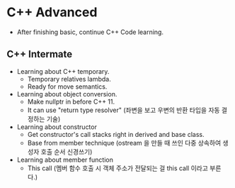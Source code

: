 # C++ Advanced
- After finishing basic, continue C++ Code learning. 

## C++ Intermate
- Learning about C++ temporary.
	- Temporary relatives lambda.
	- Ready for move semantics.
- Learning about object conversion.
	- Make nullptr in before C++ 11.
	- It can use "return type resolver" (좌변을 보고 우변의 반환 타입을 자동 결정하는 기술)
- Learning about constructor
 	- Get constructor's call stacks right in derived and base class.
	- Base from member technique (ostream 을 만들 때 쓰인 다중 상속하여 생성자 호출 순서 신경쓰기)
- Learning about member function
	- This call (멤버 함수 호출 시 객체 주소가 전달되는 걸 this call 이라고 부른다.)